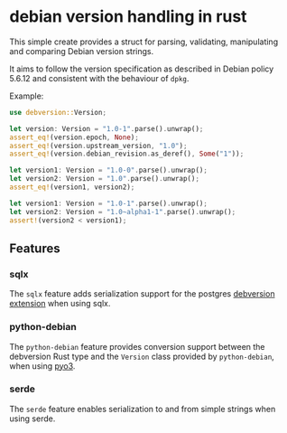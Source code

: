 # debian version handling in rust

This simple create provides a struct for parsing, validating, manipulating and
comparing Debian version strings.

It aims to follow the version specification as described in Debian policy
5.6.12 and consistent with the behaviour of ``dpkg``.

Example:

```rust
use debversion::Version;

let version: Version = "1.0-1".parse().unwrap();
assert_eq!(version.epoch, None);
assert_eq!(version.upstream_version, "1.0");
assert_eq!(version.debian_revision.as_deref(), Some("1"));

let version1: Version = "1.0-0".parse().unwrap();
let version2: Version = "1.0".parse().unwrap();
assert_eq!(version1, version2);

let version1: Version = "1.0-1".parse().unwrap();
let version2: Version = "1.0~alpha1-1".parse().unwrap();
assert!(version2 < version1);
```

## Features

### sqlx

The `sqlx` feature adds serialization support for the postgres
[debversion extension](https://pgxn.org/dist/debversion/) when using sqlx.

### python-debian

The `python-debian` feature provides conversion support between the debversion
Rust type and the ``Version`` class provided by ``python-debian``, when using
[pyo3](https://github.com/pyo3/pyo3).

### serde

The `serde` feature enables serialization to and from simple strings when
using serde.
